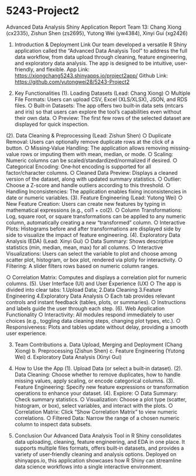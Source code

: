 # 5243-Project2

Advanced Data Analysis Shiny Application Report
Team 13: Chang Xiong (cx2335), Zishun Shen (zs2695), Yutong Wei (yw4384), Xinyi Gui (xg2426)

1. Introduction & Deployment Link
Our team developed a versatile R Shiny application called the “Advanced Data Analysis Tool” to address the full data workflow, from data upload through cleaning, feature engineering, and exploratory data analysis. The app is designed to be intuitive, user‐friendly, and flexible.
App Link: https://xiongchang5243.shinyapps.io/project2app/ Github Link: https://github.com/yutongwei28/5243-Project2

2. Key Functionalities
(1). Loading Datasets (Lead: Chang Xiong)
○ Multiple File Formats: Users can upload CSV, Excel (XLS/XLSX), JSON, and RDS
files.
○ Built‐in Datasets: The app offers two built‐in data sets (mtcars and iris) so that users can
explore the tool’s capabilities even without their own data.
○ Preview: The first few rows of the selected dataset are displayed for quick inspection.

(2). Data Cleaning & Preprocessing (Lead: Zishun Shen)
○ Duplicate Removal: Users can optionally remove duplicate rows at the click of a button.
○ Missing‐Value Handling: The application allows removing missing‐value rows or
imputing them with mean, median, or mode.
○ Scaling: Numeric columns can be scaled/standardized/normalized if desired.
○ Categorical Encoding: One‐hot encoding is supported for all factor/character columns.
○ Cleaned Data Preview: Displays a cleaned version of the dataset, along with updated
summary statistics.
○ Outlier: Choose a Z-score and handle outliers according to this threshold.
○ Handling Inconsistencies: The application enables fixing inconsistencies in date or
numeric variables.
(3). Feature Engineering (Lead: Yutong Wei)
○ New Feature Creation: Users can create new features by typing in mathematical expressions (e.g., col1 + col2).
○ Column Transformations: Log, square root, or square transformations can be applied to any numeric column, automatically creating a new “transformed” column.
○ Interactive Plots: Histograms before and after transformations are displayed side by side to visualize the impact of feature engineering.
(4). Exploratory Data Analysis (EDA) (Lead: Xinyi Gui)
○ Data Summary: Shows descriptive statistics (min, median, mean, max) for all columns.
○ Interactive Visualizations: Users can select the variable to plot and choose among
scatter plot, histogram, or box plot, rendered via plotly for interactivity.
○ Filtering: A slider filters rows based on numeric column ranges.
 
○ Correlation Matrix: Computes and displays a correlation plot for numeric columns.
(5). User Interface (UI) and User Experience (UX)
○ The app is divided into clear tabs: 1.Upload Data; 2.Data Cleaning 3.Feature Engineering 4.Exploratory Data Analysis
○ Each tab provides relevant controls and instant feedback (tables, plots, or summaries).
○ Instructions and labels guide the user through each step.
(6). Web Application Functionality
○ Interactivity: All modules respond immediately to user choices (e.g., toggling data cleaning steps, changing plot types, etc.).
○ Responsiveness: Plots and tables update without delay, providing a smooth user experience.

3. Team Contributions
a. Data Upload, Merging and Deployment (Chang Xiong)
b. Preprocessing (Zishun Shen)
c. Feature Engineering (Yutong Wei)
d. Exploratory Data Analysis (Xinyi Gui)

5. How to Use the App
(1). Upload Data (or select a built‐in dataset).
(2). Data Cleaning: Choose whether to remove duplicates, how to handle missing values, apply
scaling, or encode categorical columns.
(3). Feature Engineering: Specify new feature expressions or transformation operations to enhance
your dataset.
(4). Explore:
○ Data Summary: Check summary statistics.
○ Visualization: Choose a plot type (scatter, histogram, or box), select variables, and
interact with the plots.
○ Correlation Matrix: Click “Show Correlation Matrix” to view numeric correlations.
○ Filtered Data: Narrow the range of a chosen numeric column to inspect data subsets.

5. Conclusion
Our Advanced Data Analysis Tool in R Shiny consolidates data uploading, cleaning, feature engineering, and EDA in one place. It supports multiple files formats, offers built‐in datasets, and provides a variety of user‐friendly cleaning and analysis options. Deployed on shinyapps.io, this application showcases how R Shiny can streamline data science workflows into a single interactive environment.
